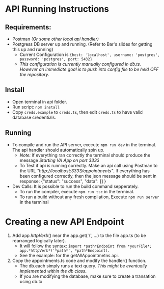 # API Running Instructions

## Requirements:
* Postman _(Or some other local api handler)_
* Postgress DB server up and running. (Refer to Bar's slides for getting this up and running)
   * Current Configuration is `{host: 'localhost', username: 'postgres', password: 'postgres', port: 5432}` 
   * _This configuration is currently manually configured in db.ts. However an immediate goal is to push into config file to be held OFF the repository._

## Install
* Open terminal in api folder.
* Run script: `npm install`
* Copy `creds.example` to `creds.ts`, then edit `creds.ts` to have valid database credentials.

## Running
* To compile and run the API server, execute `npm run dev` in the terminal. The api handler should automatically spin up.
   * *Note:* If everything ran correctly the terminal should produce the message _Starting VA App on port 3333_
   * To Test if api is running correctly. Make an api call using Postman to the URL _"http://localhost:3333/appointments"_. If everything has been configured correctly, then the json message should be sent in response: {"status": "success", "data": [] }
* Dev Calls: It is possible to run the build command sepperately.
   * To run the compiler, execute `npm run tsc` in the terminal.
   * To run a build without any fresh compilation, Execute `npm run server` in the terminal

# Creating a new API Endpoint
1. Add app.*httpVerb*() near the app.get('/', ...) to the file app.ts (to be rearranged logically later).
    * It will follow the syntax: `import *path*Endpoint from *yourFile*; app.*httpVerb*('*path*', *path*Endpoint).`
    * See the example: for the getAllAppointmetns api.
 2. Copy the appointments.ts code and modify the handler() function.
    * The db.each simply runs a text query. _This might be eventually implemented within the db class_.
    * If you are modifying the database, make sure to create a transation using db.tx
